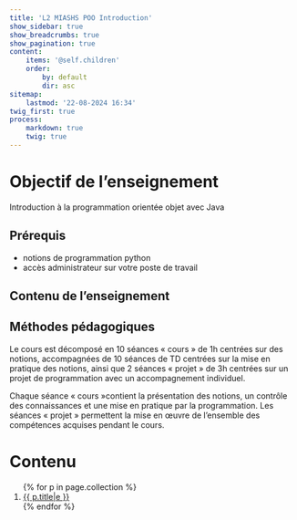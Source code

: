 ```yaml
---
title: 'L2 MIASHS POO Introduction'
show_sidebar: true
show_breadcrumbs: true
show_pagination: true
content:
    items: '@self.children'
    order:
        by: default
        dir: asc
sitemap:
    lastmod: '22-08-2024 16:34'
twig_first: true
process:
    markdown: true
    twig: true
---
```


# Objectif de l’enseignement

Introduction à la programmation orientée objet avec Java

## Prérequis

* notions de programmation python
* accès administrateur sur votre poste de travail

## Contenu de l’enseignement


## Méthodes pédagogiques

Le cours est décomposé en 10 séances « cours » de 1h centrées sur des notions, accompagnées de 10 séances de TD centrées sur la mise en pratique des notions, ainsi que 2 séances « projet » de 3h centrées sur un projet de programmation avec un accompagnement individuel. 

Chaque séance « cours »contient la présentation des notions, un contrôle des connaissances et une mise en pratique par la programmation. Les séances « projet » permettent la mise en œuvre de l’ensemble des compétences acquises pendant le cours.

# Contenu
<ol>
{% for p in page.collection %}
<li><a href="{{ p.url }}">{{ p.title|e }}</a></li>
{% endfor %}
</ol>
